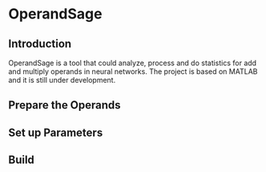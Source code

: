 # OperandSage

## Introduction
OperandSage is a tool that could analyze, process and do statistics for add and multiply operands in neural networks. The project is based on MATLAB and it is still under development.

## Prepare the Operands

## Set up Parameters

## Build